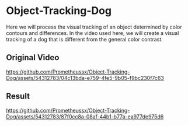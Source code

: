 # Object-Tracking-Dog
Here we will process the visual tracking of an object determined by color contours and differences. In the video used here, we will create a visual tracking of a dog that is different from the general color contrast.

## Original Video
https://github.com/Prometheussx/Object-Tracking-Dog/assets/54312783/04c13bda-e759-4fe5-9b05-f9bc230f7c63



## Result
https://github.com/Prometheussx/Object-Tracking-Dog/assets/54312783/87f0cc8a-08af-44b1-b77a-ea977de975d6







